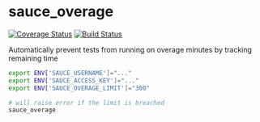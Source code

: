 # sauce_overage

[![Coverage Status](https://coveralls.io/repos/bootstraponline/sauce_overage/badge.svg?branch=master&service=github&nocache)](https://coveralls.io/github/bootstraponline/sauce_overage?branch=master)
[![Build Status](https://travis-ci.org/bootstraponline/sauce_overage.svg)](https://travis-ci.org/bootstraponline/sauce_overage)

Automatically prevent tests from running on overage minutes by tracking remaining time

```bash
export ENV['SAUCE_USERNAME']="..."
export ENV['SAUCE_ACCESS_KEY']="..."
export ENV['SAUCE_OVERAGE_LIMIT']="300"

# will raise error if the limit is breached
sauce_overage
```
